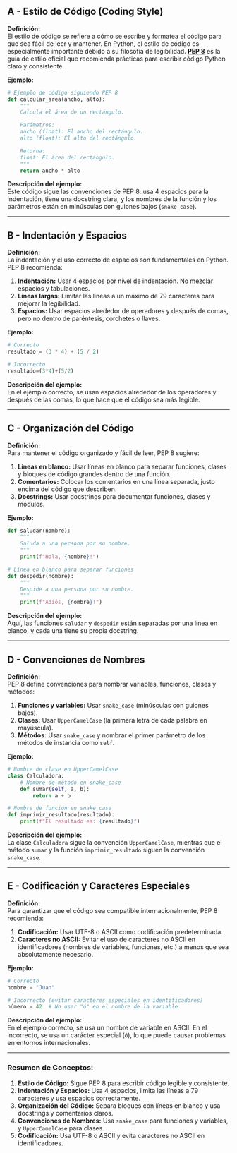 ## A - Estilo de Código (Coding Style)

**Definición:**  
El estilo de código se refiere a cómo se escribe y formatea el código para que sea fácil de leer y mantener. En Python, el estilo de código es especialmente importante debido a su filosofía de legibilidad. [**PEP 8**](https://peps.python.org/pep-0008/) es la guía de estilo oficial que recomienda prácticas para escribir código Python claro y consistente.

**Ejemplo:**

```python
# Ejemplo de código siguiendo PEP 8
def calcular_area(ancho, alto):
    """
    Calcula el área de un rectángulo.

    Parámetros:
    ancho (float): El ancho del rectángulo.
    alto (float): El alto del rectángulo.

    Retorna:
    float: El área del rectángulo.
    """
    return ancho * alto
```

**Descripción del ejemplo:**  
Este código sigue las convenciones de PEP 8: usa 4 espacios para la indentación, tiene una docstring clara, y los nombres de la función y los parámetros están en minúsculas con guiones bajos (`snake_case`).

---

## B - Indentación y Espacios

**Definición:**  
La indentación y el uso correcto de espacios son fundamentales en Python. PEP 8 recomienda:

1.  **Indentación:** Usar 4 espacios por nivel de indentación. No mezclar espacios y tabulaciones.
2.  **Líneas largas:** Limitar las líneas a un máximo de 79 caracteres para mejorar la legibilidad.
3.  **Espacios:** Usar espacios alrededor de operadores y después de comas, pero no dentro de paréntesis, corchetes o llaves.

**Ejemplo:**

```python
# Correcto
resultado = (3 * 4) + (5 / 2)

# Incorrecto
resultado=(3*4)+(5/2)
```

**Descripción del ejemplo:**  
En el ejemplo correcto, se usan espacios alrededor de los operadores y después de las comas, lo que hace que el código sea más legible.

---

## C - Organización del Código

**Definición:**  
Para mantener el código organizado y fácil de leer, PEP 8 sugiere:

1.  **Líneas en blanco:** Usar líneas en blanco para separar funciones, clases y bloques de código grandes dentro de una función.
2.  **Comentarios:** Colocar los comentarios en una línea separada, justo encima del código que describen.
3.  **Docstrings:** Usar docstrings para documentar funciones, clases y módulos.

**Ejemplo:**

```python
def saludar(nombre):
    """
    Saluda a una persona por su nombre.
    """
    print(f"Hola, {nombre}!")

# Línea en blanco para separar funciones
def despedir(nombre):
    """
    Despide a una persona por su nombre.
    """
    print(f"Adiós, {nombre}!")
```

**Descripción del ejemplo:**  
Aquí, las funciones `saludar` y `despedir` están separadas por una línea en blanco, y cada una tiene su propia docstring.

---

## D - Convenciones de Nombres

**Definición:**  
PEP 8 define convenciones para nombrar variables, funciones, clases y métodos:

1.  **Funciones y variables:** Usar `snake_case` (minúsculas con guiones bajos).
2.  **Clases:** Usar `UpperCamelCase` (la primera letra de cada palabra en mayúscula).
3.  **Métodos:** Usar `snake_case` y nombrar el primer parámetro de los métodos de instancia como `self`.

**Ejemplo:**

```python
# Nombre de clase en UpperCamelCase
class Calculadora:
    # Nombre de método en snake_case
    def sumar(self, a, b):
        return a + b

# Nombre de función en snake_case
def imprimir_resultado(resultado):
    print(f"El resultado es: {resultado}")
```

**Descripción del ejemplo:**  
La clase `Calculadora` sigue la convención `UpperCamelCase`, mientras que el método `sumar` y la función `imprimir_resultado` siguen la convención `snake_case`.

---

## E - Codificación y Caracteres Especiales

**Definición:**  
Para garantizar que el código sea compatible internacionalmente, PEP 8 recomienda:

1.  **Codificación:** Usar UTF-8 o ASCII como codificación predeterminada.
2.  **Caracteres no ASCII:** Evitar el uso de caracteres no ASCII en identificadores (nombres de variables, funciones, etc.) a menos que sea absolutamente necesario.

**Ejemplo:**

```python
# Correcto
nombre = "Juan"

# Incorrecto (evitar caracteres especiales en identificadores)
número = 42  # No usar "ó" en el nombre de la variable
```

**Descripción del ejemplo:**  
En el ejemplo correcto, se usa un nombre de variable en ASCII. En el incorrecto, se usa un carácter especial (`ó`), lo que puede causar problemas en entornos internacionales.

---

### Resumen de Conceptos:

1.  **Estilo de Código:** Sigue PEP 8 para escribir código legible y consistente.
2.  **Indentación y Espacios:** Usa 4 espacios, limita las líneas a 79 caracteres y usa espacios correctamente.
3.  **Organización del Código:** Separa bloques con líneas en blanco y usa docstrings y comentarios claros.
4.  **Convenciones de Nombres:** Usa `snake_case` para funciones y variables, y `UpperCamelCase` para clases.
5.  **Codificación:** Usa UTF-8 o ASCII y evita caracteres no ASCII en identificadores.
